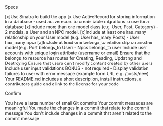 Specs:

 [x]Use Sinatra to build the app
 [x]Use ActiveRecord for storing information in a database - used activerecord to create table migrations to use for a database
 [x]Include more than one model class (e.g. User, Post, Category) - 2 models, a User and an NPC model.
 [x]Include at least one has_many relationship on your User model (e.g. User has_many Posts) - User has_many npcs
 [x]Include at least one belongs_to relationship on another model (e.g. Post belongs_to User) - Npcs belongs_to user
 Include user accounts with unique login attribute (username or email)
 Ensure that the belongs_to resource has routes for Creating, Reading, Updating and Destroying
 Ensure that users can't modify content created by other users
 Include user input validations
 BONUS - not required - Display validation failures to user with error message (example form URL e.g. /posts/new)
 Your README.md includes a short description, install instructions, a contributors guide and a link to the license for your code

Confirm

 You have a large number of small Git commits
 Your commit messages are meaningful
 You made the changes in a commit that relate to the commit message
 You don't include changes in a commit that aren't related to the commit message